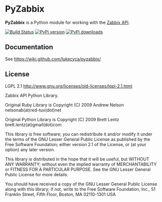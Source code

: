 # PyZabbix #

**PyZabbix** is a Python module for working with the [Zabbix API](https://www.zabbix.com/documentation/2.0/manual/appendix/api/api).

[![Build Status](https://travis-ci.org/lukecyca/pyzabbix.png?branch=master)](https://travis-ci.org/lukecyca/pyzabbix)
[![PyPi version](https://pypip.in/v/pyzabbix/badge.png)](https://pypi.python.org/pypi/pyzabbix/)
[![PyPi downloads](https://pypip.in/d/pyzabbix/badge.png)](https://pypi.python.org/pypi/pyzabbix/)

## Documentation

See https://wiki.github.com/lukecyca/pyzabbix/

## License ##
LGPL 2.1   http://www.gnu.org/licenses/old-licenses/lgpl-2.1.html

Zabbix API Python Library.

Original Ruby Library is Copyright (C) 2009 Andrew Nelson nelsonab(at)red-tux(dot)net

Original Python Library is Copyright (C) 2009 Brett Lentz brett.lentz(at)gmail(dot)com

This library is free software; you can redistribute it and/or
modify it under the terms of the GNU Lesser General Public
License as published by the Free Software Foundation; either
version 2.1 of the License, or (at your option) any later version.

This library is distributed in the hope that it will be useful,
but WITHOUT ANY WARRANTY; without even the implied warranty of
MERCHANTABILITY or FITNESS FOR A PARTICULAR PURPOSE.  See the GNU
Lesser General Public License for more details.

You should have received a copy of the GNU Lesser General Public
License along with this library; if not, write to the Free Software
Foundation, Inc., 51 Franklin Street, Fifth Floor, Boston, MA  02110-1301  USA
